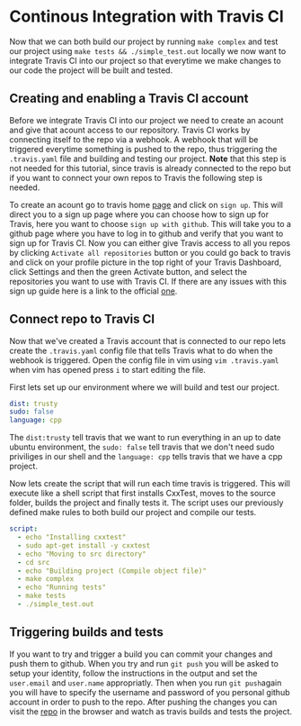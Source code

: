 # Continous Integration with Travis CI
Now that we can both build our project by running `make complex` and test our project using `make tests && ./simple_test.out` locally we now want to integrate Travis CI into our project so that everytime we make changes to our code the project will be built and tested.  

## Creating and enabling a Travis CI account 
Before we integrate Travis CI into our project we need to create an acount and give that acount access to our repository. Travis CI works by connecting itself to the repo via a webhook. A webhook that will be triggered everytime something is pushed to the repo, thus triggering the `.travis.yaml` file and building and testing our project. **Note** that this step is not needed for this tutorial, since travis is already connected to the repo but if you want to connect your own repos to Travis the following step is needed.

To create an acount go to travis home [page](https://www.travis-ci.com) and click on `sign up`. This will direct you to a sign up page where you can choose how to sign up for Travis, here you want to choose `sign up with github`. This will take you to a github page where you have to log in to github and verify that you want to sign up for Travis CI. Now you can either give Travis access to all you repos by clicking `Activate all repositories` button or you could go back to travis and click on your profile picture in the top right of your Travis Dashboard, click Settings and then the green Activate button, and select the repositories you want to use with Travis CI. If there are any issues with this sign up guide here is a link to the official [one](https://docs.travis-ci.com/user/tutorial/#to-get-started-with-travis-ci-using-github).  

## Connect repo to Travis CI
Now that we've created a Travis account that is connected to our repo lets create the `.travis.yaml` config file that tells Travis what to do when the webhook is triggered. Open the config file in vim using `vim .travis.yaml` when vim has opened press `i` to start editing the file.

First lets set up our environment where we will build and test our project.

````yaml
dist: trusty
sudo: false
language: cpp
````
The `dist:trusty` tell travis that we want to run everything in an up to date ubuntu environment, the `sudo: false` tell travis that we don't need sudo priviliges in our shell and the `language: cpp` tells travis that we have a cpp project.


Now lets create the script that will run each time travis is triggered. This will execute like a shell script that first installs CxxTest, moves to the source folder, builds the project and finally tests it. The script uses our previously defined make rules to both build our project and compile our tests.

````yaml
script: 
  - echo "Installing cxxtest"
  - sudo apt-get install -y cxxtest
  - echo "Moving to src directory"
  - cd src
  - echo "Building project (Compile object file)"
  - make complex
  - echo "Running tests"
  - make tests
  - ./simple_test.out
````

## Triggering builds and tests
If you want to try and trigger a build you can commit your changes and push them to github. When you try and run `git push` you will be asked to setup your identity, follow the instructions in the output and set the `user.email` and `user.name` appropriatly. Then when you run `git push`again you will have to specify the username and password of you personal github account in order to push to the repo. After pushing the changes you can visit the [repo](https://github.com/KallePettersson/devops-executable-tutorial/tree/tutorial-start) in the browser and watch as travis builds and tests the project.